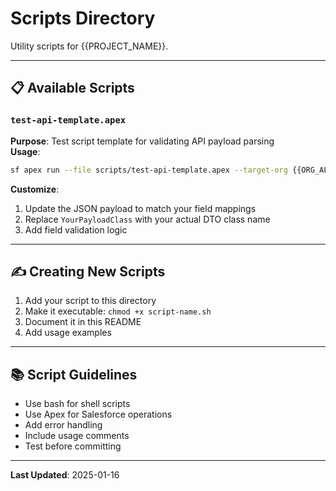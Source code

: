 # Scripts Directory

Utility scripts for {{PROJECT_NAME}}.

---

## 📋 Available Scripts

### `test-api-template.apex`

**Purpose**: Test script template for validating API payload parsing  
**Usage**:
```bash
sf apex run --file scripts/test-api-template.apex --target-org {{ORG_ALIAS}}
```

**Customize**:
1. Update the JSON payload to match your field mappings
2. Replace `YourPayloadClass` with your actual DTO class name
3. Add field validation logic

---

## ✍️ Creating New Scripts

1. Add your script to this directory
2. Make it executable: `chmod +x script-name.sh`
3. Document it in this README
4. Add usage examples

---

## 📚 Script Guidelines

- Use bash for shell scripts
- Use Apex for Salesforce operations
- Add error handling
- Include usage comments
- Test before committing

---

**Last Updated**: 2025-01-16

